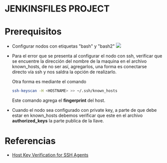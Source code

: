 # JENKINSFILES PROJECT

# Prerequisitos

- Configurar nodos con etiquetas "bash" y "bash2"
![](imgs/nodobash.gif)

- Para el error que se presenta al configurar el nodo con ssh, verificar que se encuentre la dirección del nombre de la maquina en el archivo known_hosts, de no ser así, agregarlos, una forma es conectarse directo vía ssh y nos saldra la opción de realizarlo. 

    Otra forma es mediante el comando 
    ```bash
    ssh-keyscan -H <HOSTNAME> >> ~/.ssh/known_hosts 
    ```
    Este comando agrega el **fingerprint** del host.

- Cuando el nodo sea configurado con private key, a parte de que debe estar en known_hosts debemos verificar que este en el archivo **authorized_keys** la parte publica de la llave.

# Referencias

- [Host Key Verification for SSH Agents
](https://support.cloudbees.com/hc/en-us/articles/115000073552-Host-Key-Verification-for-SSH-Agents)